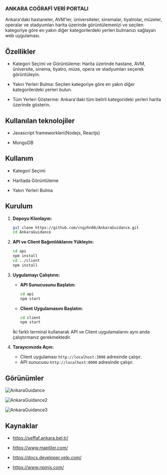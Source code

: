### ANKARA COĞRAFİ VERİ PORTALI

Ankara'daki hastaneler, AVM'ler, üniversiteler, sinemalar, tiyatrolar, müzeler, operalar ve stadyumları harita üzerinde görüntülemenizi ve seçilen kategoriye göre en yakın diğer kategorilerdeki yerleri bulmanızı sağlayan web uygulaması.


## Özellikler

- Kategori Seçimi ve Görüntüleme: Harita üzerinde hastane, AVM, üniversite, sinema, tiyatro, müze, opera ve stadyumları seçerek görüntüleyin.

- Yakın Yerleri Bulma: Seçilen kategoriye göre en yakın diğer kategorilerdeki yerleri bulun.

- Tüm Yerleri Gösterme: Ankara'daki tüm belirli kategorideki yerleri harita üzerinde gösterin.


## Kullanılan teknolojiler

- Javascript frameworkleri(Nodejs, Reactjs)
  
- MongoDB


## Kullanım

- Kategori Seçimi

- Haritada Görüntüleme

- Yakın Yerleri Bulma


## Kurulum


1. **Depoyu Klonlayın:**
    ```sh
    git clone https://github.com/cngzhn06/AnkaraGuidance.git
    cd AnkaraGuidance
    ```

2. **API ve Client Bağımlılıklarını Yükleyin:**
    ```sh
    cd api
    npm install
    cd ../client
    npm install
    ```

3. **Uygulamayı Çalıştırın:**

    - **API Sunucusunu Başlatın:**
      ```sh
      cd api
      npm start
      ```

    - **Client Uygulamasını Başlatın:**
      ```sh
      cd client
      npm start
      ```

    İki farklı terminal kullanarak API ve Client uygulamalarını aynı anda çalıştırmanız gerekmektedir.

4. **Tarayıcınızda Açın:**
    - Client uygulaması `http://localhost:3000` adresinde çalışır.
    - API sunucusu `http://localhost:8000` adresinde çalışır.



## Görünümler

![AnkaraGuidance](https://github.com/cngzhn06/AnkaraGuidance/assets/95685025/eb27da5e-309d-409a-aab2-4dae63576613)

![AnkaraGuidance2](https://github.com/cngzhn06/AnkaraGuidance/assets/95685025/f2b0399a-13c6-4984-bdd1-5a4c9fc6ce81)

![AnkaraGuidance3](https://github.com/cngzhn06/AnkaraGuidance/assets/95685025/1cf6c7ba-a430-4226-974a-3abb851b8aa1)



## Kaynaklar

- https://seffaf.ankara.bel.tr/

- https://www.maptiler.com/

- https://docs.developer.yelp.com/

- https://www.npmjs.com/



